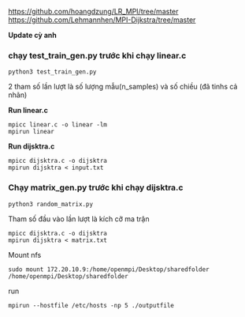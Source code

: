 https://github.com/hoangdzung/LR_MPI/tree/master </br >
https://github.com/Lehmannhen/MPI-Dijkstra/tree/master

**Update cỳ anh**
### chạy test_train_gen.py trước khi chạy linear.c
```
python3 test_train_gen.py
```
2 tham số lần lượt là số lượng mẫu(n_samples) và số chiều (đã tinhs cả nhãn)

**Run linear.c**
```
mpicc linear.c -o linear -lm
mpirun linear
```

**Run dijsktra.c**
```
mpicc dijsktra.c -o dijsktra
mpirun dijsktra < input.txt
```

### Chạy matrix_gen.py trước khi chạy dijsktra.c
```
python3 random_matrix.py
```

Tham số đầu vào lần lượt là kích cỡ ma trận

```
mpicc dijsktra.c -o dijsktra
mpirun dijsktra < matrix.txt
```
Mount nfs 
```
sudo mount 172.20.10.9:/home/openmpi/Desktop/sharedfolder /home/openmpi/Desktop/sharedfolder
```
run 
```
mpirun --hostfile /etc/hosts -np 5 ./outputfile
```